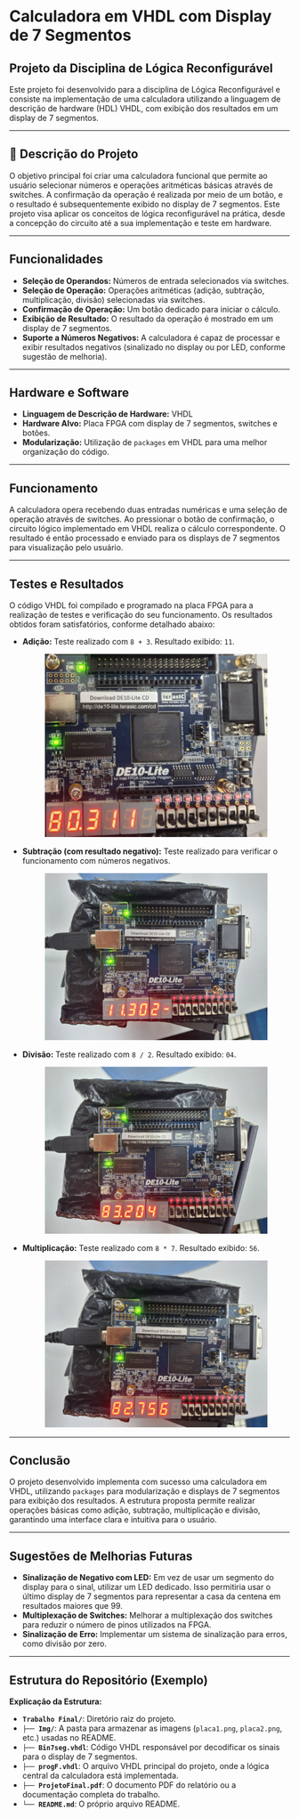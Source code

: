 # Calculadora em VHDL com Display de 7 Segmentos

## Projeto da Disciplina de Lógica Reconfigurável

Este projeto foi desenvolvido para a disciplina de Lógica Reconfigurável e consiste na implementação de uma calculadora utilizando a linguagem de descrição de hardware (HDL) VHDL, com exibição dos resultados em um display de 7 segmentos.

---

## 📝 Descrição do Projeto

O objetivo principal foi criar uma calculadora funcional que permite ao usuário selecionar números e operações aritméticas básicas através de switches. A confirmação da operação é realizada por meio de um botão, e o resultado é subsequentemente exibido no display de 7 segmentos. Este projeto visa aplicar os conceitos de lógica reconfigurável na prática, desde a concepção do circuito até a sua implementação e teste em hardware.

---

##  Funcionalidades

* **Seleção de Operandos:** Números de entrada selecionados via switches.
* **Seleção de Operação:** Operações aritméticas (adição, subtração, multiplicação, divisão) selecionadas via switches.
* **Confirmação de Operação:** Um botão dedicado para iniciar o cálculo.
* **Exibição de Resultado:** O resultado da operação é mostrado em um display de 7 segmentos.
* **Suporte a Números Negativos:** A calculadora é capaz de processar e exibir resultados negativos (sinalizado no display ou por LED, conforme sugestão de melhoria).

---

##  Hardware e Software

* **Linguagem de Descrição de Hardware:** VHDL
* **Hardware Alvo:** Placa FPGA com display de 7 segmentos, switches e botões.
* **Modularização:** Utilização de `packages` em VHDL para uma melhor organização do código.

---

##  Funcionamento

A calculadora opera recebendo duas entradas numéricas e uma seleção de operação através de switches. Ao pressionar o botão de confirmação, o circuito lógico implementado em VHDL realiza o cálculo correspondente. O resultado é então processado e enviado para os displays de 7 segmentos para visualização pelo usuário.

---

##  Testes e Resultados

O código VHDL foi compilado e programado na placa FPGA para a realização de testes e verificação do seu funcionamento. Os resultados obtidos foram satisfatórios, conforme detalhado abaixo:

* **Adição:** Teste realizado com `8 + 3`. Resultado exibido: `11`.
    <p align="center">
      <img src="Img/placa1.png" alt="Teste de soma na placa" width="400">
    </p>

* **Subtração (com resultado negativo):** Teste realizado para verificar o funcionamento com números negativos.
    <p align="center">
      <img src="Img/placa2.png" alt="Teste de sub na placa" width="400">
    </p>

* **Divisão:** Teste realizado com `8 / 2`. Resultado exibido: `04`.
    <p align="center">
      <img src="Img/placa3.png" alt="Teste de div na placa" width="400">
    </p>

* **Multiplicação:** Teste realizado com `8 * 7`. Resultado exibido: `56`.
    <p align="center">
      <img src="Img/placa4.png" alt="Teste de mult na placa" width="400">
    </p>

---

##  Conclusão

O projeto desenvolvido implementa com sucesso uma calculadora em VHDL, utilizando `packages` para modularização e displays de 7 segmentos para exibição dos resultados. A estrutura proposta permite realizar operações básicas como adição, subtração, multiplicação e divisão, garantindo uma interface clara e intuitiva para o usuário.

---

##  Sugestões de Melhorias Futuras

* **Sinalização de Negativo com LED:** Em vez de usar um segmento do display para o sinal, utilizar um LED dedicado. Isso permitiria usar o último display de 7 segmentos para representar a casa da centena em resultados maiores que 99.
* **Multiplexação de Switches:** Melhorar a multiplexação dos switches para reduzir o número de pinos utilizados na FPGA.
* **Sinalização de Erro:** Implementar um sistema de sinalização para erros, como divisão por zero.

---

##  Estrutura do Repositório (Exemplo)
**Explicação da Estrutura:**

* **`Trabalho Final/`**: Diretório raiz do  projeto.
* **`├── Img/`**: A pasta para armazenar as imagens (`placa1.png`, `placa2.png`, etc.) usadas no README.
* **`├── Bin7seg.vhdl`**: Código VHDL responsável por decodificar os sinais para o display de 7 segmentos.
* **`├── progF.vhdl`**: O arquivo VHDL principal do projeto, onde a lógica central da calculadora está implementada.
* **`├── ProjetoFinal.pdf`**: O documento PDF do relatório ou a documentação completa do trabalho.
* **`└── README.md`**: O próprio arquivo README.